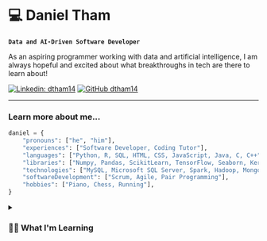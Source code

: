 # 💻 Daniel Tham

**`Data and AI-Driven Software Developer`**

As an aspiring programmer working with data and artificial intelligence, I am always hopeful and excited about what breakthroughs in tech are there to learn about!

[![Linkedin: dtham14](https://img.shields.io/badge/-dtham14-blue?style=flat-square&logo=Linkedin&logoColor=white&link=https://www.linkedin.com/in/dtham14/)](https://www.linkedin.com/in/dtham14/)
[![GitHub dtham14](https://img.shields.io/github/followers/dtham14?label=follow&style=social)](https://github.com/Dtham14)

---

### Learn more about me...  

```python
daniel = {
    "pronouns": ["he", "him"],
    "experiences": ["Software Developer, Coding Tutor"],
    "languages": ["Python, R, SQL, HTML, CSS, JavaScript, Java, C, C++"],
    "libraries": ["Numpy, Pandas, ScikitLearn, TensorFlow, Seaborn, Keras, PyTorch"], 
    "technologies": ["MySQL, Microsoft SQL Server, Spark, Hadoop, MongoDB, Flask, Docker"],
    "softwareDevelopment": ["Scrum, Agile, Pair Programming"],
    "hobbies": ["Piano, Chess, Running"],
}
```

<details>
 <summary><h3>👨‍💻 What I'm Learning</h3></summary>
   - BeautifulSoup, Selenium, Scrapy for a web scrapping and crawling project <br />
   - Statistics and Data Science  

